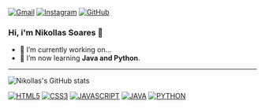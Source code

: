 
[![Gmail](https://img.shields.io/badge/-Gmail-FF0000?style=for-the-badge&labelColor=FF0000&logo=gmail&logoColor=white)](mailto:soaresnikollas@outlook.com?subject=[GitHub]%20Acabei%20de%20ver%20o%20seu%20GitHub)
[![Instagram](https://img.shields.io/badge/instagram-E4405F.svg?style=for-the-badge&logo=instagram&logoColor=white)](https://www.instagram.com/n1kollas.soares)
[![GitHub](https://img.shields.io/badge/Github-100000?style=for-the-badge&logo=github&logoColor=white)](https://github.com/NikollasSoares)

### Hi, i'm Nikollas Soares 👋

- 🔭 I’m currently working on...
- 🌱 I’m now learning <strong>Java and Python</strong>.

<hr>

![Nikollas's GitHub stats](https://github-readme-stats.vercel.app/api?username=nikollassoares&hide=prs,contribs&show_icons=true&theme=codeSTACKr)

[![HTML5](https://img.shields.io/badge/HTML5-E34F26?style=for-the-badge&logo=html5&logoColor=white)](https://github.com/NikollasSoares)
[![CSS3](https://img.shields.io/badge/CSS3-1572B6?style=for-the-badge&logo=css3&logoColor=white)](https://github.com/NikollasSoares)
[![JAVASCRIPT](https://img.shields.io/badge/JavaScript-F7DF1E?style=for-the-badge&logo=javascript&logoColor=black)](https://github.com/NikollasSoares)
[![JAVA](https://img.shields.io/badge/Java-ED8B00?style=for-the-badge&logo=openjdk&logoColor=white)](https://github.com/NikollasSoares)
[![PYTHON](https://img.shields.io/badge/Python-3776AB?style=for-the-badge&logo=python&logoColor=white)](https://github.com/NikollasSoares)
